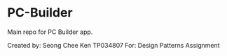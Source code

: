 # PC-Builder
Main repo for PC Builder app.

Created by: Seong Chee Ken TP034807
For: Design Patterns Assignment
